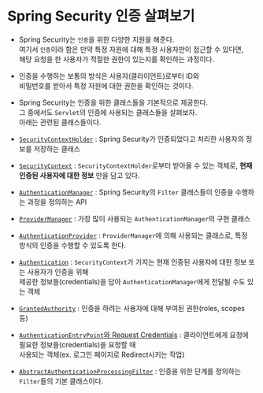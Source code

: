 <h1>Spring Security 인증 살펴보기</h1>

- Spring Security는 `인증`을 위한 다양한 지원을 해준다.  
  여기서 `인증`이라 함은 만약 특정 자원에 대해 특정 사용자만이 접근할 수 있다면,  
  해당 요청을 한 사용자가 적절한 권한이 있는지를 확인하는 과정이다.

- 인증을 수행하는 보통의 방식은 사용자(클라이언트)로부터 ID와  
  비밀번호를 받아서 특정 자원에 대한 권한을 확인하는 것이다.

- Spring Security는 인증을 위한 클래스들을 기본적으로 제공한다.  
  그 중에서도 `Servlet`의 인증에 사용되는 클래스들을 살펴보자.  
  아래는 관련된 클래스들이다.

- <a href="https://github.com/sangwoo-98/Study/blob/master/Spring%20Security/3-1.SecurityContextHolder.md">`SecurityContextHolder`</a> : Spring Security가 인증되었다고 처리한 사용자의 정보를 저장하는 클래스
- <a href="https://github.com/sangwoo-98/Study/blob/master/Spring%20Security/3-2%20More%20classes%20for%20authentication.md#SecurityContext">`SecurityContext`</a> : `SecurityContextHolder`로부터 받아올 수 있는 객체로, **현재 인증된 사용자에 대한 정보** 만을 담고 있다.
- <a href="https://github.com/sangwoo-98/Study/blob/master/Spring%20Security/3-2%20More%20classes%20for%20authentication.md#AuthenticationManager">`AuthenticationManager`</a> : Spring Security의 `Filter` 클래스들이 인증을 수행하는 과정을 정의하는 API
- <a href="https://github.com/sangwoo-98/Study/blob/master/Spring%20Security/3-2%20More%20classes%20for%20authentication.md#AuthenticationManager#ProviderManager">`ProviderManager`</a> : 가장 많이 사용되는 `AuthenticationManager`의 구현 클래스
- <a href="https://github.com/sangwoo-98/Study/blob/master/Spring%20Security/3-2%20More%20classes%20for%20authentication.md#AuthenticationManager#AuthenticationProvider">`AuthenticationProvider`</a> : `ProviderManager`에 의해 사용되는 클래스로, 특정 방식의 인증을 수행할 수 있도록 한다.
- <a href="https://github.com/sangwoo-98/Study/blob/master/Spring%20Security/3-2%20More%20classes%20for%20authentication.md#Authentication">`Authentication`</a> : `SecurityContext`가 가지는 현재 인증된 사용자에 대한 정보 또는 사용자가 인증을 위해  
  제공한 정보들(credentials)을 담아 `AuthenticationManager`에게 전달될 수도 있는 객체
- <a href="https://github.com/sangwoo-98/Study/blob/master/Spring%20Security/3-2%20More%20classes%20for%20authentication.md#GrantedAuthority">`GrantedAuthority`</a> : 인증을 하려는 사용자에 대해 부여된 권한(roles, scopes 등)
- <a href="https://github.com/sangwoo-98/Study/blob/master/Spring%20Security/3-2%20More%20classes%20for%20authentication.md#Request%20Credentials%20with%20AuthenticationEntryPoint">`AuthenticationEntryPoint`와 Request Credentials</a> : 클라이언트에게 요청에 필요한 정보들(credentials)을 요청할 때  
  사용되는 객체(ex. 로그인 페이지로 Redirect시키는 작업)
- <a href="">`AbstractAuthenticationProcessingFilter`</a> : 인증을 위한 단계를 정의하는 `Filter`들의 기본 클래스이다.
